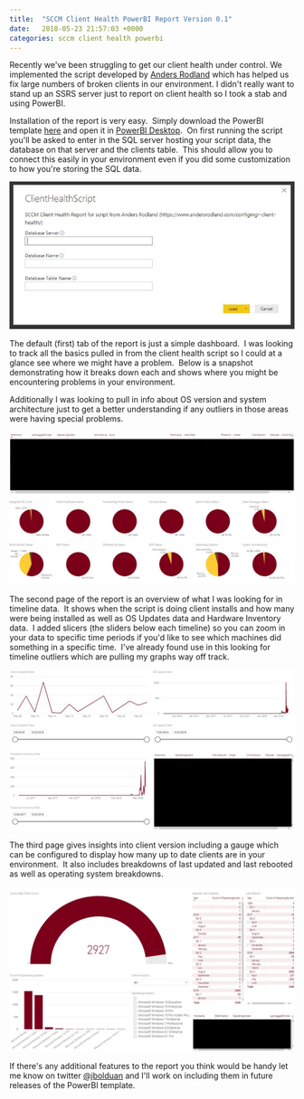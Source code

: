 ```yaml
---
title:  "SCCM Client Health PowerBI Report Version 0.1"
date:   2018-05-23 21:57:03 +0000
categories: sccm client health powerbi
---
```

Recently we've been struggling to get our client health under control. We implemented the script developed by [Anders Rodland](https://www.andersrodland.com/configmgr-client-health/) which has helped us fix large numbers of broken clients in our environment. I didn't really want to stand up an SSRS server just to report on client health so I took a stab and using PowerBI.

Installation of the report is very easy.  Simply download the PowerBI template [here](/assets/files/clienthealthscript_v0-1.zip) and open it in [PowerBI Desktop](https://powerbi.microsoft.com/en-us/desktop/).  On first running the script you'll be asked to enter in the SQL server hosting your script data, the database on that server and the clients table.  This should allow you to connect this easily in your environment even if you did some customization to how you're storing the SQL data.

![client health install](/assets/images/2018-05-23-SCCM-Client-Health-PowerBI-Report-Version-0.1/clienthealth_install.png)

The default (first) tab of the report is just a simple dashboard.  I was looking to track all the basics pulled in from the client health script so I could at a glance see where we might have a problem.  Below is a snapshot demonstrating how it breaks down each and shows where you might be encountering problems in your environment.

Additionally I was looking to pull in info about OS version and system architecture just to get a better understanding if any outliers in those areas were having special problems.

![client health dashboard](/assets/images/2018-05-23-SCCM-Client-Health-PowerBI-Report-Version-0.1/clienthealth_dashboard.png)

The second page of the report is an overview of what I was looking for in timeline data.  It shows when the script is doing client installs and how many were being installed as well as OS Updates data and Hardware Inventory data.  I added slicers (the sliders below each timeline) so you can zoom in your data to specific time periods if you'd like to see which machines did something in a specific time.  I've already found use in this looking for timeline outliers which are pulling my graphs way off track.

![client health date slicing](/assets/images/2018-05-23-SCCM-Client-Health-PowerBI-Report-Version-0.1/clienthealth_dateslicing.png)

The third page gives insights into client version including a gauge which can be configured to display how many up to date clients are in your environment.  It also includes breakdowns of last updated and last rebooted as well as operating system breakdowns.

![client health client versions insights](/assets/images/2018-05-23-SCCM-Client-Health-PowerBI-Report-Version-0.1/clienthealth_clientversionsinsights.png)

If there's any additional features to the report you think would be handy let me know on twitter [@jbolduan](https://twitter.com/jbolduan/) and I'll work on including them in future releases of the PowerBI template.
